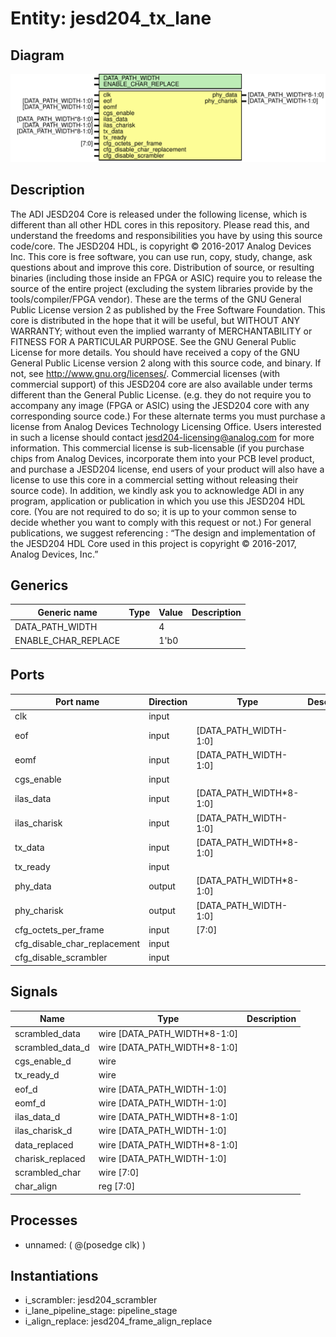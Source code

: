 # Entity: jesd204_tx_lane

## Diagram

![Diagram](jesd204_tx_lane.svg "Diagram")
## Description

The ADI JESD204 Core is released under the following license, which is
 different than all other HDL cores in this repository.
 Please read this, and understand the freedoms and responsibilities you have
 by using this source code/core.
 The JESD204 HDL, is copyright © 2016-2017 Analog Devices Inc.
 This core is free software, you can use run, copy, study, change, ask
 questions about and improve this core. Distribution of source, or resulting
 binaries (including those inside an FPGA or ASIC) require you to release the
 source of the entire project (excluding the system libraries provide by the
 tools/compiler/FPGA vendor). These are the terms of the GNU General Public
 License version 2 as published by the Free Software Foundation.
 This core  is distributed in the hope that it will be useful, but WITHOUT ANY
 WARRANTY; without even the implied warranty of MERCHANTABILITY or FITNESS FOR
 A PARTICULAR PURPOSE. See the GNU General Public License for more details.
 You should have received a copy of the GNU General Public License version 2
 along with this source code, and binary.  If not, see
 <http://www.gnu.org/licenses/>.
 Commercial licenses (with commercial support) of this JESD204 core are also
 available under terms different than the General Public License. (e.g. they
 do not require you to accompany any image (FPGA or ASIC) using the JESD204
 core with any corresponding source code.) For these alternate terms you must
 purchase a license from Analog Devices Technology Licensing Office. Users
 interested in such a license should contact jesd204-licensing@analog.com for
 more information. This commercial license is sub-licensable (if you purchase
 chips from Analog Devices, incorporate them into your PCB level product, and
 purchase a JESD204 license, end users of your product will also have a
 license to use this core in a commercial setting without releasing their
 source code).
 In addition, we kindly ask you to acknowledge ADI in any program, application
 or publication in which you use this JESD204 HDL core. (You are not required
 to do so; it is up to your common sense to decide whether you want to comply
 with this request or not.) For general publications, we suggest referencing :
 “The design and implementation of the JESD204 HDL Core used in this project
 is copyright © 2016-2017, Analog Devices, Inc.”
 
## Generics

| Generic name        | Type | Value | Description |
| ------------------- | ---- | ----- | ----------- |
| DATA_PATH_WIDTH     |      | 4     |             |
| ENABLE_CHAR_REPLACE |      | 1'b0  |             |
## Ports

| Port name                    | Direction | Type                    | Description |
| ---------------------------- | --------- | ----------------------- | ----------- |
| clk                          | input     |                         |             |
| eof                          | input     | [DATA_PATH_WIDTH-1:0]   |             |
| eomf                         | input     | [DATA_PATH_WIDTH-1:0]   |             |
| cgs_enable                   | input     |                         |             |
| ilas_data                    | input     | [DATA_PATH_WIDTH*8-1:0] |             |
| ilas_charisk                 | input     | [DATA_PATH_WIDTH-1:0]   |             |
| tx_data                      | input     | [DATA_PATH_WIDTH*8-1:0] |             |
| tx_ready                     | input     |                         |             |
| phy_data                     | output    | [DATA_PATH_WIDTH*8-1:0] |             |
| phy_charisk                  | output    | [DATA_PATH_WIDTH-1:0]   |             |
| cfg_octets_per_frame         | input     | [7:0]                   |             |
| cfg_disable_char_replacement | input     |                         |             |
| cfg_disable_scrambler        | input     |                         |             |
## Signals

| Name             | Type                         | Description |
| ---------------- | ---------------------------- | ----------- |
| scrambled_data   | wire [DATA_PATH_WIDTH*8-1:0] |             |
| scrambled_data_d | wire [DATA_PATH_WIDTH*8-1:0] |             |
| cgs_enable_d     | wire                         |             |
| tx_ready_d       | wire                         |             |
| eof_d            | wire [DATA_PATH_WIDTH-1:0]   |             |
| eomf_d           | wire [DATA_PATH_WIDTH-1:0]   |             |
| ilas_data_d      | wire [DATA_PATH_WIDTH*8-1:0] |             |
| ilas_charisk_d   | wire [DATA_PATH_WIDTH-1:0]   |             |
| data_replaced    | wire [DATA_PATH_WIDTH*8-1:0] |             |
| charisk_replaced | wire [DATA_PATH_WIDTH-1:0]   |             |
| scrambled_char   | wire [7:0]                   |             |
| char_align       | reg  [7:0]                   |             |
## Processes
- unnamed: ( @(posedge clk) )
## Instantiations

- i_scrambler: jesd204_scrambler
- i_lane_pipeline_stage: pipeline_stage
- i_align_replace: jesd204_frame_align_replace
